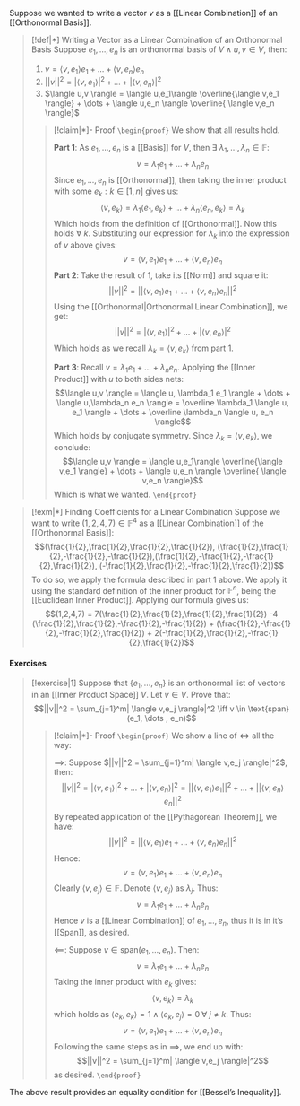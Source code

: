 Suppose we wanted to write a vector $v$ as a [[Linear Combination]] of an [[Orthonormal Basis]].

>[!def|*] Writing a Vector as a Linear Combination of an Orthonormal Basis
>Suppose $e_1, \dots, e_n$ is an orthonormal basis of $V \; \land \; u,v \in V$, then:
>1. $v =  \langle v,e_1 \rangle e_1 + \dots +  \langle v,e_n \rangle e_n$
>2. $||v||^2 = | \langle v,e_1 \rangle|^2 + \dots + | \langle v,e_n \rangle|^2$
>3. $\langle u,v \rangle = \langle u,e_1\rangle \overline{\langle v,e_1 \rangle} + \dots + \langle u,e_n \rangle \overline{ \langle v,e_n \rangle}$
>
>>[!claim|*]- Proof
>>`\begin{proof}` We show that all results hold.
>>
>>**Part 1**: 
>>As $e_1, \dots , e_n$ is a [[Basis]] for $V$, then $\exists \: \lambda_1, \dots , \lambda_n \in \mathbb{F}:$ $$v = \lambda_1 e_1 + \dots + \lambda_ne_n$$Since $e_1, \dots , e_n$ is [[Orthonormal]], then taking the inner product with some $e_k : k \in [1,n]$ gives us: $$\langle v, e_k \rangle = \lambda_1 \langle e_1, e_k \rangle + \dots + \lambda_n\langle e_n, e_k \rangle = \lambda_k$$Which holds from the definition of [[Orthonormal]]. Now this holds $\forall \: k$. Substituting our expression for $\lambda_k$ into the expression of $v$ above gives: $$v =  \langle v,e_1 \rangle e_1 + \dots +  \langle v,e_n \rangle e_n$$
>>**Part 2**: 
>>Take the result of $1$, take its [[Norm]] and square it: $$||v||^2 =  ||\langle v,e_1 \rangle e_1 + \dots +  \langle v,e_n \rangle e_n||^2$$Using the [[Orthonormal|Orthonormal Linear Combination]], we get: $$||v||^2 = | \langle v, e_1 \rangle|^2 + \dots + | \langle v, e_n \rangle|^2$$Which holds as we recall $\lambda_k = \langle v, e_k \rangle$ from part $1$.
>>
>>**Part 3**:
>> Recall $v = \lambda_1 e_1 + \dots + \lambda_ne_n$. Applying the [[Inner Product]] with $u$ to both sides nets: $$\langle u,v \rangle = \langle u, \lambda_1 e_1 \rangle + \dots + \langle u,\lambda_n e_n \rangle = \overline \lambda_1 \langle u, e_1 \rangle + \dots + \overline \lambda_n \langle u, e_n \rangle$$Which holds by conjugate symmetry. Since  $\lambda_k = \langle v, e_k \rangle$, we conclude: $$\langle u,v \rangle = \langle u,e_1\rangle \overline{\langle v,e_1 \rangle} + \dots + \langle u,e_n \rangle \overline{ \langle v,e_n \rangle}$$Which is what we wanted.
>>`\end{proof}`

>[!exm|*] Finding Coefficients for a Linear Combination
>Suppose we want to write $(1,2,4,7) \in \mathbb{F}^4$ as a [[Linear Combination]] of the [[Orthonormal Basis]]:$$(\frac{1}{2},\frac{1}{2},\frac{1}{2},\frac{1}{2}), (\frac{1}{2},\frac{1}{2},-\frac{1}{2},-\frac{1}{2}),(\frac{1}{2},-\frac{1}{2},-\frac{1}{2},\frac{1}{2}), (-\frac{1}{2},\frac{1}{2},-\frac{1}{2},\frac{1}{2})$$To do so, we apply the formula described in part $1$ above. We apply it using the standard definition of the inner product for $\mathbb{F}^n$, being the [[Euclidean Inner Product]]. Applying our formula gives us: $$(1,2,4,7) = 7(\frac{1}{2},\frac{1}{2},\frac{1}{2},\frac{1}{2}) -4 (\frac{1}{2},\frac{1}{2},-\frac{1}{2},-\frac{1}{2}) + (\frac{1}{2},-\frac{1}{2},-\frac{1}{2},\frac{1}{2}) + 2(-\frac{1}{2},\frac{1}{2},-\frac{1}{2},\frac{1}{2})$$

#### Exercises
>[!exercise|1]
>Suppose that $\{e_1, \dots , e_n\}$ is an orthonormal list of vectors in an [[Inner Product Space]] $V$. Let $v \in V$. Prove that: $$||v||^2 = \sum_{j=1}^m| \langle v,e_j \rangle|^2 \iff v \in \text{span}(e_1, \dots , e_n)$$
>>[!claim|*]- Proof
>>`\begin{proof}` We show a line of $\iff$ all the way:
>>
>>$\implies$: Suppose $||v||^2 = \sum_{j=1}^m| \langle v,e_j \rangle|^2$, then: $$||v||^2 = | \langle v,e_1 \rangle|^2 + \dots + | \langle v,e_n \rangle|^2 = ||\langle v,e_1 \rangle e_1 ||^2 + \dots + ||\langle v,e_n \rangle e_n ||^2$$By repeated application of the [[Pythagorean Theorem]], we have:$$||v||^2 =||\langle v,e_1 \rangle e_1 + \dots +  \langle v,e_n \rangle e_n||^2$$Hence: $$v = \langle v,e_1 \rangle e_1 + \dots +  \langle v,e_n \rangle e_n$$Clearly $\langle v,e_j \rangle \in \mathbb{F}$. Denote $\langle v,e_j \rangle$ as $\lambda_j$. Thus: $$v = \lambda_1 e_1 + \dots +  \lambda_n e_n$$Hence $v$ is a [[Linear Combination]] of $e_1, \dots , e_n$, thus it is in it’s [[Span]], as desired.
>>
>>$\impliedby$: Suppose $v \in \text{span}(e_1, \dots , e_n)$. Then: $$v = \lambda_1e_1 + \dots + \lambda_n e_n$$Taking the inner product with $e_k$ gives: $$\langle v,e_k \rangle = \lambda_k$$which holds as $\langle e_k,e_k \rangle = 1 \; \land \; \langle e_k,e_j \rangle=0 \; \forall \: j \ne k$. Thus: $$v =  \langle v,e_1 \rangle e_1 + \dots +  \langle v,e_n \rangle e_n$$Following the same steps as in $\implies$, we end up with: $$||v||^2 = \sum_{j=1}^m| \langle v,e_j \rangle|^2$$as desired.
>>  `\end{proof}`

The above result provides an equality condition for [[Bessel’s Inequality]].